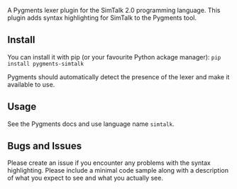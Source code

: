 A Pygments lexer plugin for the SimTalk 2.0 programming language. This plugin adds syntax highlighting for SimTalk to the Pygments tool.

## Install
You can install it with pip (or your favourite Python ackage manager):
`pip install pygments-simtalk`

Pygments should automatically detect the presence of the lexer and make it available to use.

## Usage

See the Pygments docs and use language name `simtalk`.

## Bugs and Issues
Please create an issue if you encounter any problems with the syntax highlighting. Please include a minimal code sample
along with a description of what you expect to see and what you actually see.